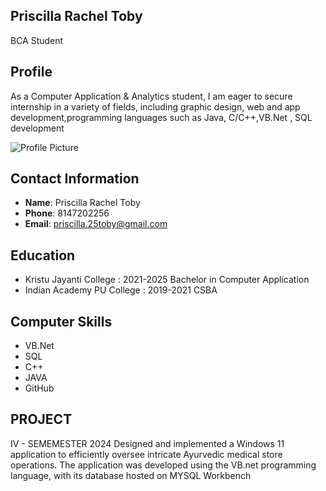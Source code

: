 ## Priscilla Rachel Toby
BCA Student

## Profile

As a Computer Application & Analytics student, I am eager to secure internship in a variety of fields, including graphic design, web and app development,programming languages such as Java, C/C++,VB.Net , SQL development


![Profile Picture]("profile-pic.jpg.jpg")

## Contact Information

- **Name**: Priscilla Rachel Toby
- **Phone**: 8147202256
- **Email**: priscilla.25toby@gmail.com

## Education
- Kristu Jayanti College : 2021-2025
 Bachelor in Computer Application
- Indian Academy PU College : 2019-2021
  CSBA

## Computer Skills
- VB.Net
- SQL
- C++
- JAVA
- GitHub

## PROJECT
IV - SEMEMESTER 2024
Designed and implemented a Windows 11 application to efficiently oversee intricate Ayurvedic medical store operations. The application was developed using the VB.net programming language, with its database hosted on MYSQL Workbench


